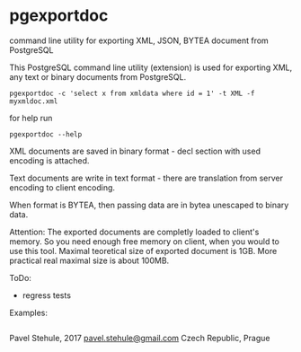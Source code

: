 # pgexportdoc
command line utility for exporting XML, JSON, BYTEA document from PostgreSQL

This PostgreSQL command line utility (extension) is used for exporting XML, any text or
binary documents from PostgreSQL.

```
pgexportdoc -c 'select x from xmldata where id = 1' -t XML -f myxmldoc.xml
```

for help run
```
pgexportdoc --help
```

XML documents are saved in binary format - decl section with used encoding is attached.

Text documents are write in text format - there are translation from server encoding to
client encoding.

When format is BYTEA, then passing data are in bytea unescaped to binary data.

Attention: The exported documents are completly loaded to client's memory. So you need enough free
memory on client, when you would to use this tool. Maximal teoretical size of exported document
is 1GB. More practical real maximal size is about 100MB.

ToDo:

* regress tests

Examples:

```
```

Pavel Stehule, 2017 pavel.stehule@gmail.com Czech Republic, Prague
